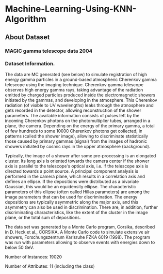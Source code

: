 # Machine-Learning-Using-KNN-Algorithm


## About Dataset

### MAGIC gamma telescope data 2004

### Dataset Information.

The data are MC generated (see below) to simulate registration of high energy
gamma particles in a ground-based atmospheric Cherenkov gamma telescope using the
imaging technique. Cherenkov gamma telescope observes high energy gamma rays,
taking advantage of the radiation emitted by charged particles produced
inside the electromagnetic showers initiated by the gammas, and developing in the
atmosphere. This Cherenkov radiation (of visible to UV wavelengths) leaks
through the atmosphere and gets recorded in the detector, allowing reconstruction
of the shower parameters. The available information consists of pulses left by
the incoming Cherenkov photons on the photomultiplier tubes, arranged in a
plane, the camera. Depending on the energy of the primary gamma, a total of
few hundreds to some 10000 Cherenkov photons get collected, in patterns
(called the shower image), allowing to discriminate statistically those
caused by primary gammas (signal) from the images of hadronic showers
initiated by cosmic rays in the upper atmosphere (background).

Typically, the image of a shower after some pre-processing is an elongated
cluster. Its long axis is oriented towards the camera center if the shower axis
is parallel to the telescope's optical axis, i.e. if the telescope axis is
directed towards a point source. A principal component analysis is performed
in the camera plane, which results in a correlation axis and defines an ellipse.
If the depositions were distributed as a bivariate Gaussian, this would be
an equidensity ellipse. The characteristic parameters of this ellipse
(often called Hillas parameters) are among the image parameters that can be
used for discrimination. The energy depositions are typically asymmetric
along the major axis, and this asymmetry can also be used in discrimination.
There are, in addition, further discriminating characteristics, like the
extent of the cluster in the image plane, or the total sum of depositions.

The data set was generated by a Monte Carlo program, Corsika, described in
D. Heck et al., CORSIKA, A Monte Carlo code to simulate extensive air showers,
Forschungszentrum Karlsruhe FZKA 6019 (1998).
The program was run with parameters allowing to observe events with energies down
to below 50 GeV.

Number of Instances: 19020

Number of Attributes: 11 (including the class)
